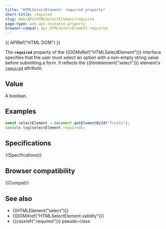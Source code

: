 ```yaml
---
title: "HTMLSelectElement: required property"
short-title: required
slug: Web/API/HTMLSelectElement/required
page-type: web-api-instance-property
browser-compat: api.HTMLSelectElement.required
---
```


{{ APIRef("HTML DOM") }}

The **`required`** property of the {{DOMxRef("HTMLSelectElement")}} interface specifies that the user must select an option with a non-empty string value before submitting a form. It reflects the {{htmlelement("select")}} element's [`required`](/en-US/docs/Web/HTML/Reference/Element/select#required) attribute.

## Value

A boolean.

## Examples

```js
const selectElement = document.getElementById("fruits");
console.log(selectElement.required);
```

## Specifications

{{Specifications}}

## Browser compatibility

{{Compat}}

## See also

- {{HTMLElement("select")}}
- {{DOMXref("HTMLSelectElement.validity")}}
- {{cssxref(":required")}} pseudo-class
